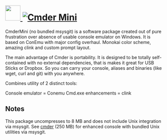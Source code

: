 # [<img src="https://cdn.jsdelivr.net/gh/AdmiringWorm/chocolatey-packages@19f0c1f2c90aeb944905ec1f42a61e925f82e0be/icons/cmder.png" height="48" width="48" /> ![Cmder Mini](https://img.shields.io/chocolatey/v/cmdermini.svg?label=Cmder%20Mini&style=for-the-badge)](https://chocolatey.org/packages/cmdermini)

CmderMini (no bundled msysgit) is a software package created out of pure frustration over absence of usable console emulator on Windows. It is based on ConEmu with major config overhaul. Monokai color scheme, amazing clink and custom prompt layout.

The main advantage of Cmder is portability. It is designed to be totally self-contained with no external dependencies, that is makes it great for USB Sticks or Dropbox. So you can carry your console, aliases and binaries (like wget, curl and git) with you anywhere.

Combines utility of 2 distinct tools:

Console emulator = Conemu
Cmd.exe enhancements = clink


## Notes

This package uncompresses to 8 MB and does not include Unix integration via msysgit.
See [cmder](https://chocolatey.org/packages/cmder) (250 MB) for enhanced console with bundled Unix utilities via msysgit.
